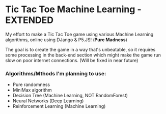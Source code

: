 # Tic Tac Toe Machine Learning - EXTENDED
 My effort to make a Tic Tac Toe game using various Machine Learning algorithms, online using DJango & P5.JS! (**Pure Madness**)
 
The goal is to create the game in a way that's unbeatable, so it requires some processing in the back-end section which might make the game run slow on poor internet connections. (Will be fixed in near future)

### Algorithms/Mthods I'm planning to use:
- Pure randomness
- MiniMax algorithm
- Decision Tree (Machine Learning, NOT RandomForest)
- Neural Networks (Deep Learning)
- Reinforcement Learning (Machine Learning)
